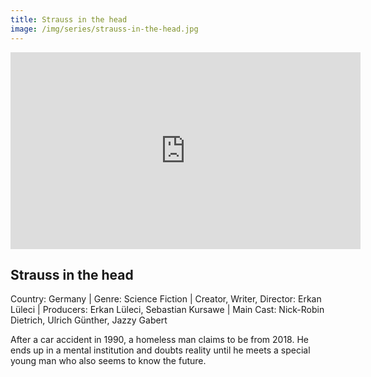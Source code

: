 ```yaml
---
title: Strauss in the head 
image: /img/series/strauss-in-the-head.jpg
---
```

<iframe width="560" height="315" src="https://www.youtube.com/embed/jZrCQxj6uYg?si=RiiCeZ_fXUro8Kj6" frameborder="0" allow="accelerometer; autoplay; encrypted-media; gyroscope; picture-in-picture" allowfullscreen></iframe>

## Strauss in the head
Country: Germany | Genre: Science Fiction | Creator, Writer, Director: Erkan Lüleci | Producers: Erkan Lüleci, Sebastian Kursawe | Main Cast: Nick-Robin Dietrich, Ulrich Günther, Jazzy Gabert

After a car accident in 1990, a homeless man claims to be from 2018. He ends up in a mental institution and doubts reality until he meets a special young man who also seems to know the future.
